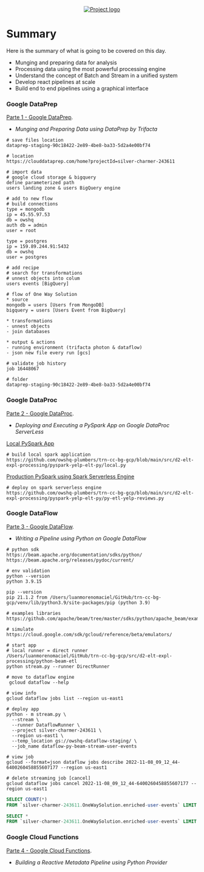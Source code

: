 <p align="center">
  <a href="" rel="noopener">
    <img src="https://github.com/owshq-plumbers/trn-cc-bg-gcp/blob/main/images/day2-summary.png" alt="Project logo">
 </a>
</p>


# Summary
Here is the summary of what is going to be covered on this day.

* Munging and preparing data for analysis
* Processing data using the most powerful processing engine
* Understand the concept of Batch and Stream in a unified system
* Develop react pipelines at scale
* Build end to end pipelines using a graphical interface


### Google DataPrep
[Parte 1 - Google DataPrep](https://github.com/owshq-plumbers/trn-cc-bg-gcp/blob/main/docs/d2.1_data_prep.excalidraw.png).

- *Munging and Preparing Data using DataPrep by Trifacta*

```shell
# save files location
dataprep-staging-90c18422-2e89-4be8-ba33-5d2a4e00bf74

# location
https://clouddataprep.com/home?projectId=silver-charmer-243611

# import data
# google cloud storage & bigquery
define parameterized path
users landing zone & users BigQuery engine

# add to new flow
# build connections
type = mongodb
ip = 45.55.97.53
db = owshq
auth db = admin
user = root

type = postgres
ip = 159.89.244.91:5432
db = owshq
user = postgres

# add recipe
# search for transformations
# unnest objects into colum
users events [BigQuery]

# flow of One Way Solution
* source
mongodb = users [Users from MongoDB]
bigquery = users [Users Event from BigQuery]

* transformations
- unnest objects
- join databases

* output & actions
- running environment (trifacta photon & dataflow)
- json new file every run [gcs]

# validate job history
job 16448067

# folder
dataprep-staging-90c18422-2e89-4be8-ba33-5d2a4e00bf74
```

### Google DataProc
[Parte 2 - Google DataProc](https://github.com/owshq-plumbers/trn-cc-bg-gcp/blob/main/docs/d2.2_data_proc.excalidraw.png).

- *Deploying and Executing a PySpark App on Google DataProc ServerLess*

[Local PySpark App](https://github.com/owshq-plumbers/trn-cc-bg-gcp/blob/main/src/d2-elt-expl-processing/pyspark-yelp-elt-py/local.py)
```shell
# build local spark application
https://github.com/owshq-plumbers/trn-cc-bg-gcp/blob/main/src/d2-elt-expl-processing/pyspark-yelp-elt-py/local.py
```

[Production PySpark using Spark Serverless Engine](https://github.com/owshq-plumbers/trn-cc-bg-gcp/blob/main/src/d2-elt-expl-processing/pyspark-yelp-elt-py/py-etl-yelp-reviews.py)
```shell
# deploy on spark serverless engine
https://github.com/owshq-plumbers/trn-cc-bg-gcp/blob/main/src/d2-elt-expl-processing/pyspark-yelp-elt-py/py-etl-yelp-reviews.py
```

### Google DataFlow
[Parte 3 - Google DataFlow](https://github.com/owshq-plumbers/trn-cc-bg-gcp/blob/main/docs/d2.3_data_flow.excalidraw.png).

- *Writing a Pipeline using Python on Google DataFlow*

```shell
# python sdk
https://beam.apache.org/documentation/sdks/python/
https://beam.apache.org/releases/pydoc/current/

# env validation
python --version
python 3.9.15

pip --version
pip 21.1.2 from /Users/luanmorenomaciel/GitHub/trn-cc-bg-gcp/venv/lib/python3.9/site-packages/pip (python 3.9)

# examples libraries
https://github.com/apache/beam/tree/master/sdks/python/apache_beam/examples

# simulate
https://cloud.google.com/sdk/gcloud/reference/beta/emulators/

# start app 
# local runner = direct runner
/Users/luanmorenomaciel/GitHub/trn-cc-bg-gcp/src/d2-elt-expl-processing/python-beam-etl
python stream.py --runner DirectRunner 

# move to dataflow engine
 gcloud dataflow --help
 
# view info
gcloud dataflow jobs list --region us-east1    

# deploy app
python - m stream.py \
  --stream \
  --runner DataflowRunner \
  --project silver-charmer-243611 \
  --region us-east1 \
  --temp_location gs://owshq-dataflow-staging/ \
  --job_name dataflow-py-beam-stream-user-events

# view job
gcloud --format=json dataflow jobs describe 2022-11-08_09_12_44-6400260458855607177 --region us-east1

# delete streaming job [cancel]
gcloud dataflow jobs cancel 2022-11-08_09_12_44-6400260458855607177 --region us-east1    
```

```sql
SELECT COUNT(*)
FROM `silver-charmer-243611.OneWaySolution.enriched-user-events` LIMIT 1000

SELECT *
FROM `silver-charmer-243611.OneWaySolution.enriched-user-events` LIMIT 1000
```

### Google Cloud Functions
[Parte 4 - Google Cloud Functions](https://github.com/owshq-plumbers/trn-cc-bg-gcp/blob/main/docs/d2.4_cloud_functions.excalidraw.png).

- *Building a Reactive Metadata Pipeline using Python Provider*
